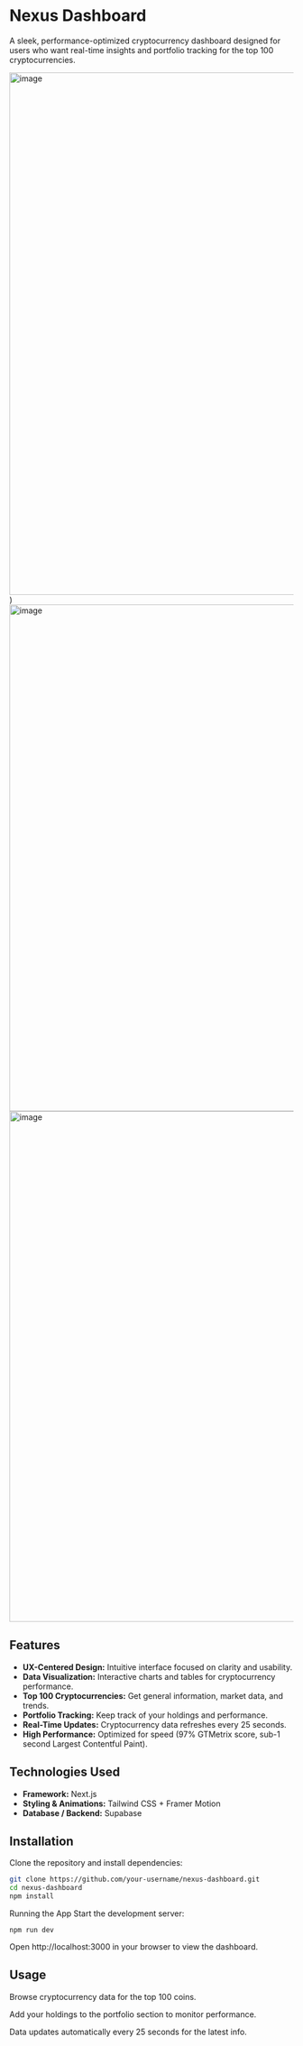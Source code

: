 # Nexus Dashboard

A sleek, performance-optimized cryptocurrency dashboard designed for users who want real-time insights and portfolio tracking for the top 100 cryptocurrencies.

<img width="1833" height="927" alt="image" src="https://github.com/user-attachments/assets/cbceba0b-188e-42df-8547-37b2e032f093" />
) 
<img width="1805" height="899" alt="image" src="https://github.com/user-attachments/assets/8cef88e7-0ffc-4407-9136-55e42da2fc17" />
<img width="1697" height="906" alt="image" src="https://github.com/user-attachments/assets/dbefdcad-07c8-4036-a4ad-1a671252230c" />


## Features

- **UX-Centered Design:** Intuitive interface focused on clarity and usability.  
- **Data Visualization:** Interactive charts and tables for cryptocurrency performance.  
- **Top 100 Cryptocurrencies:** Get general information, market data, and trends.  
- **Portfolio Tracking:** Keep track of your holdings and performance.  
- **Real-Time Updates:** Cryptocurrency data refreshes every 25 seconds.  
- **High Performance:** Optimized for speed (97% GTMetrix score, sub-1 second Largest Contentful Paint).  

## Technologies Used

- **Framework:** Next.js  
- **Styling & Animations:** Tailwind CSS + Framer Motion  
- **Database / Backend:** Supabase  

## Installation

Clone the repository and install dependencies:

```bash
git clone https://github.com/your-username/nexus-dashboard.git
cd nexus-dashboard
npm install
```
Running the App
Start the development server:
```
npm run dev
```
Open http://localhost:3000 in your browser to view the dashboard.

## Usage
Browse cryptocurrency data for the top 100 coins.

Add your holdings to the portfolio section to monitor performance.

Data updates automatically every 25 seconds for the latest info.
